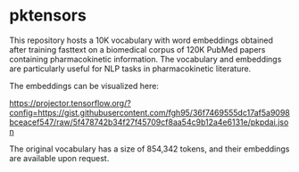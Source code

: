 # pktensors

This repository hosts a 10K vocabulary with word embeddings obtained after training fasttext on a biomedical corpus of 120K PubMed papers containing pharmacokinetic information. The vocabulary and embeddings are particularly useful for NLP tasks in pharmacokinetic literature.

The embeddings can be visualized here:

https://projector.tensorflow.org/?config=https://gist.githubusercontent.com/fgh95/36f7469555dc17af5a9098bceacef547/raw/5f478742b34f27f45709cf8aa54c9b12a4e6131e/pkpdai.json 

The original vocabulary has a size of 854,342 tokens, and their embeddings are available upon request. 
